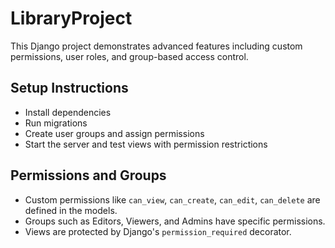 # LibraryProject

This Django project demonstrates advanced features including custom permissions, user roles, and group-based access control.

## Setup Instructions

- Install dependencies
- Run migrations
- Create user groups and assign permissions
- Start the server and test views with permission restrictions

## Permissions and Groups

- Custom permissions like `can_view`, `can_create`, `can_edit`, `can_delete` are defined in the models.
- Groups such as Editors, Viewers, and Admins have specific permissions.
- Views are protected by Django's `permission_required` decorator.


